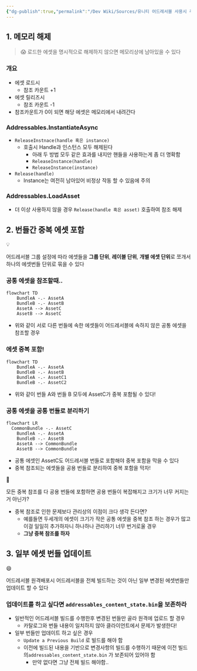 ```yaml
---
{"dg-publish":true,"permalink":"/Dev Wiki/Sources/유니티 어드레서블 사용시 주의해야할 부분들/","noteIcon":"","created":"2024-09-22T15:27:17.000+09:00","updated":"2025-07-19T22:58:36.998+09:00"}
---
```


## 1. 메모리 해제

> 😱 로드한 에셋을 명시적으로 해제하지 않으면 메모리상에 남아있을 수 있다

### 개요

- 에셋 로드시
    - 참조 카운트 +1
- 에셋 릴리즈시
    - 참조 카운트 -1
- 참조카운트가 0이 되면 해당 에셋은 메모리에서 내려간다

### Addressables.InstantiateAsync

- `ReleaseInstnace(handle 혹은 instance)`
    - 호출시 Handle과 인스턴스 모두 해제된다
        - 아래 두 방법 모두 같은 효과를 내지만 핸들을 사용하는게 좀 더 명확함
        - `ReleaseInstance(handle)`
        - `ReleaseInstance(instance)`
- `Release(handle)`
    - Instance는 여전히 남아있어 비정상 작동 할 수 있음에 주의

### Addressables.LoadAsset

- 더 이상 사용하지 않을 경우 `Release(handle 혹은 asset)` 호출하여 참조 해제

## 2. 번들간 중복 에셋 포함

<aside> 💡

어드레서블 그룹 설정에 따라 에셋들을 **그룹 단위**, **레이블 단위**, **개별 에셋 단위**로 쪼개서 하나의 에셋번들 단위로 묶을 수 있다

</aside>

### 공통 에셋을 참조할때..

```mermaid
flowchart TD
	BundleA -.- AssetA
	BundleB -.- AssetB
	AssetA --> AssetC
	AssetB --> AssetC
```

- 위와 같이 서로 다른 번들에 속한 에셋들이 어드레서블에 속하지 않은 공통 에셋을 참조할 경우

### 에셋 중복 포함!

```mermaid
flowchart TD
	BundleA -.- AssetA
	BundleB -.- AssetB
	BundleA -.- AssetC1
	BundleB -.- AssetC2

```

- 위와 같이 번들 A와 번들 B 모두에 AssetC가 중복 포함될 수 있다!

### 공통 에셋을 공통 번들로 분리하기

```mermaid
flowchart LR
  CommonBundle -.- AssetC
	BundleA -.- AssetA
	BundleB -.- AssetB
	AssetA --> CommonBundle
	AssetB --> CommonBundle

```

- 공통 에셋인 AssetC도 어드레서블 번들로 포함해야 중복 포함을 막을 수 있다
- 중복 참조되는 에셋들을 공용 번들로 분리하여 중복 포함을 막자!

<aside> 🤔

모든 중복 참조를 다 공용 번들에 포함하면 공용 번들이 복잡해지고 크기가 너무 커지는거 아닌가?

</aside>

- 중복 참조로 인한 문제보다 관리상의 이점이 크다 생각 든다면?
    - 예를들면 두세개의 에셋이 크기가 작은 공통 에셋을 중복 참조 하는 경우가 많고 이걸 일일히 추가하자니 하나하나 관리하기 너무 번거로울 경우
    - **그냥 중복 참조를 하자**

## 3. 일부 에셋 번들 업데이트

<aside> 😄

어드레서블 원격배포시 어드레서블을 전체 빌드하는 것이 아닌 일부 변경된 에셋번들만 업데이트 할 수 있다

</aside>

### 업데이트를 하고 싶다면 `addressables_content_state.bin`을 보존하라

- 일반적인 어드레서블 빌드를 수행한후 변경된 번들만 골라 원격에 업로드 할 경우
    - 카탈로그와 번들 내용이 일치하지 않아 클라이언트에서 문제가 발생한다!
- 일부 번들만 업데이트 하고 싶은 경우
    - `Update a Previous Build` 로 빌드를 해야 함
    - 이전에 빌드된 내용을 기반으로 변경사항의 빌드를 수행하기 때문에 이전 빌드의`addressables_content_state.bin` 가 보존되어 있어야 함
        - 만약 없다면 그냥 전체 빌드 해야함..